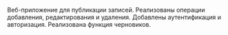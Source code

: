 Веб-приложение для публикации записей. Реализованы операции добавления, редактирования и удаления. Добавлены аутентификация и авторизация. Реализована функция черновиков.
